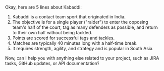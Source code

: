 Okay, here are 5 lines about Kabaddi:

1.  Kabaddi is a contact team sport that originated in India.
2.  The objective is for a single player ("raider") to enter the opposing team's half of the court, tag as many defenders as possible, and return to their own half without being tackled.
3.  Points are scored for successful tags and tackles.
4.  Matches are typically 40 minutes long with a half-time break.
5.  It requires strength, agility, and strategy and is popular in South Asia.

Now, can I help you with anything else related to your project, such as JIRA tasks, GitHub updates, or API documentation?
